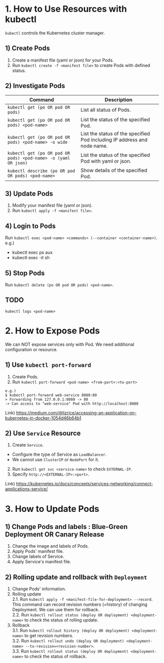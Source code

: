 # 1. How to Use Resources with kubectl
`kubectl` controls the Kubernetes cluster manager.

## 1) Create Pods
1. Create a manifest file (yaml or json) for your Pods.
2. Run `kubectl create -f <manifest file>` to create Pods with defined status.

## 2) Investigate Pods
|Command                                                 |Description                                                             |
| ------------------------------------------------------ | ---------------------------------------------------------------------- |
|`kubectl get (po OR pod OR pods)`                             |List all status of Pods.                                                |
|`kubectl get (po OR pod OR pods) <pod-name>`                  |List the status of the specified Pod.                                   |
|`kubectl get (po OR pod OR pods) <pod-name> -o wide`          |List the status of the specified Pod including IP address and node name.|
|`kubectl get (po OR pod OR pods) <pod-name> -o (yaml OR json)`|List the status of the specified Pod with yaml or json.                 |
|`kubectl describe (po OR pod OR pods) <pod-name>`             |Show details of the specified Pod.                                      |

## 3) Update Pods
1. Modify your manifest file (yaml or json).
2. Run `kubectl apply -f <manifest file>`.

## 4) Login to Pods
Run `kubectl exec <pod-name> <commands> (--container <container-name>)`.
e.g.)
- kubectl exec <pod-name> ps aux
- kubectl exec -it <pod-name> sh

## 5) Stop Pods
Run `kubectl delete (po OR pod OR pods) <pod-name>`.

## TODO
`kubectl logs <pod-name>`


# 2. How to Expose Pods
We can NOT expose services only with Pod. We need additional configuration or resource.

## 1) Use `kubectl port-forward`
1. Create Pods.
2. Run `kubectl port-forward <pod-name> <from-port>:<to-port>`
  ```
  e.g.)
  $ kubectl port-forward web-service 8080:80
  > Forwarding from 127.0.0.1:8080 -> 80
  -> Can access to "web-service" Pod with http://localhost:8080
  ```
Link) https://medium.com/@lizrice/accessing-an-application-on-kubernetes-in-docker-1054d46b64b1

## 2) Use `Service` Resource
1. Create `Service`.
  - Configure the type of Service as `LoadBalancer`.
  - We cannot use `ClusterIP` or `NodePort` for it.
2. Run `kubectl get svc <service-name>` to check `EXTERNAL-IP`.
3. Specify `http://<EXTERNAL-IP>:<port>`.

Link) https://kubernetes.io/docs/concepts/services-networking/connect-applications-service/


# 3. How to Update Pods

## 1) Change Pods and labels : Blue-Green Deployment OR Canary Release
1. Change the image and labels of Pods.
2. Apply Pods' manifest file.
3. Change labels of Service.
4. Apply Service's manifest file.

## 2) Rolling update and rollback with `Deployment`
1. Change Pods' information.
2. Rolling update  
  2.1. Run `kubectl apply -f <manifest-file-for-deployment> --record`. This command can record revision numbers (=history) of changing Deployment. We can use them for rollback.  
  2.2. Run `kubectl rollout status (deploy OR deployment) <deployment-name>` to check the status of rolling update.
3. Rollback  
  3.1. Run `kubectl rollout history (deploy OR deployment) <deployment-name>` to get revision numbers.  
  3.2. Run `kubectl rollout undo (deploy OR deployment) <deployment-name> --to-revision=<revision-number>`.  
  3.3. Run `kubectl rollout status (deploy OR deployment) <deployment-name>` to check the status of rollback.
